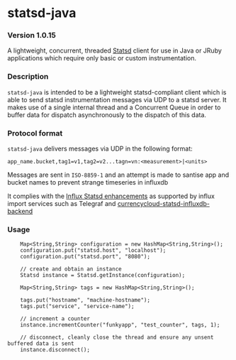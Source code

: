 statsd-java
===========

### Version 1.0.15

A lightweight, concurrent, threaded [Statsd](https://github.com/etsy/statsd) client for use in Java or JRuby applications which require only basic or custom instrumentation.

### Description

`statsd-java` is intended to be a lightweight statsd-compliant client which is able to send statsd instrumentation messages via UDP to a statsd server. It makes use of a single internal thread and a Concurrent Queue in order to buffer
data for dispatch asynchronously to the dispatch of this data.

### Protocol format

`statsd-java` delivers messages via UDP in the following format: 

    app_name.bucket,tag1=v1,tag2=v2...tagn=vn:<measurement>|<units>

Messages are sent in `ISO-8859-1` and an attempt is made to santise app and bucket names to prevent strange timeseries in influxdb

It complies with the [Influx Statsd enhancements](https://github.com/influxdata/telegraf/tree/master/plugins/inputs/statsd#influx-statsd) as supported by influx import services such as Telegraf and
[currencycloud-statsd-influxdb-backend](https://www.npmjs.com/package/currencycloud-statsd-influxdb-backend)

### Usage

        Map<String,String> configuration = new HashMap<String,String>();
        configuration.put("statsd.host", "localhost");
        configuration.put("statsd.port", "8080");

        // create and obtain an instance
        Statsd instance = Statsd.getInstance(configuration);
        
        Map<String,String> tags = new HashMap<String,String>();
        
        tags.put("hostname", "machine-hostname");
        tags.put("service", "service-name");
        
        // increment a counter
        instance.incrementCounter("funkyapp", "test_counter", tags, 1);
        
        // disconnect, cleanly close the thread and ensure any unsent buffered data is sent
        instance.disconnect();
        

